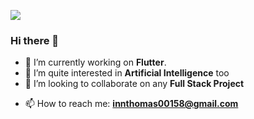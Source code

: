 
  
  ![](https://res.cloudinary.com/innthomas/image/upload/v1612322213/landscape_cv_m4gktf.jpg)

  ### Hi there 👋

- 🔭 I’m currently working on **Flutter**.
- 🌱 I’m quite interested in **Artificial Intelligence** too
- 👯 I’m looking to collaborate on any **Full Stack Project**
<!--- 🤔 I’m looking for help with ...-->
<!--- 💬 Ask me about ...-->
- 📫 How to reach me: **innthomas00158@gmail.com**
<!--- 😄 Pronouns: ...-->
<!--- ⚡ Fun fact: ...-->

